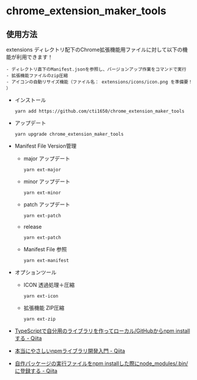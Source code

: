 # chrome_extension_maker_tools

## 使用方法

extensions ディレクトリ配下のChrome拡張機能用ファイルに対して以下の機能が利用できます！

    - ディレクトリ直下のManifest.jsonを参照し、バージョンアップ作業をコマンドで実行
    - 拡張機能ファイルのzip圧縮
    - アイコンの自動リサイズ機能（ファイル名： extensions/icons/icon.png を準備要！ ）

- インストール
    ```
    yarn add https://github.com/cti1650/chrome_extension_maker_tools
    ```

- アップデート
    ```
    yarn upgrade chrome_extension_maker_tools
    ```

- Manifest File Version管理

    - major アップデート
        ```
        yarn ext-major
        ```

    - minor アップデート
        ```
        yarn ext-minor
        ```

    - patch アップデート
        ```
        yarn ext-patch
        ```

    - release
        ```
        yarn ext-patch
        ```
    - Manifest File 参照
        ```
        yarn ext-manifest

- オプションツール

    - ICON 透過処理＋圧縮
        ```
        yarn ext-icon
        ```

    - 拡張機能 ZIP圧縮
        ```
        yarn ext-zip
        ```

- [TypeScriptで自分用のライブラリを作ってローカル/GitHubからnpm installする - Qiita](https://qiita.com/asylum/items/9a4a60aa5cf54bc8acab)  

- [本当にやさしいnpmライブラリ開発入門 - Qiita](https://qiita.com/saltyshiomix/items/0306e17cde8f2475f193)  

- [自作パッケージの実行ファイルをnpm installした際にnode_modules/.bin/に登録する - Qiita](https://qiita.com/103ma2/items/02709e55bf7cd99588c1)  

